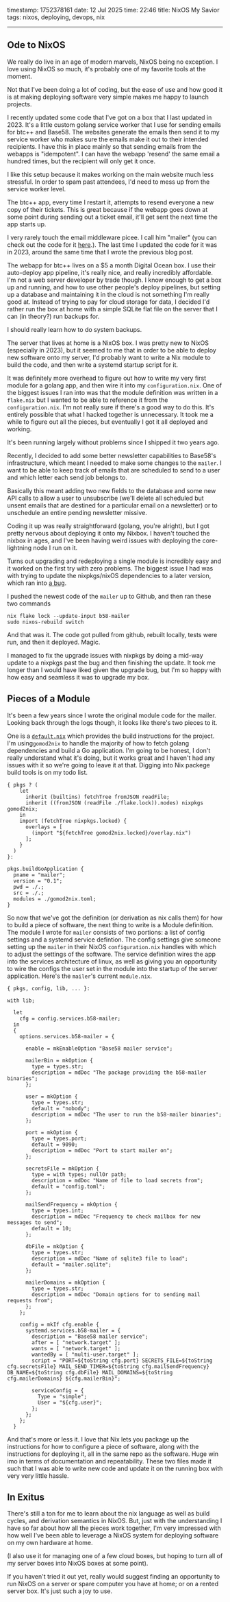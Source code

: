 timestamp: 1752378161
date: 12 Jul 2025
time: 22:46
title: NixOS My Savior
tags: nixos, deploying, devops, nix

---

## Ode to NixOS

We really do live in an age of modern marvels, NixOS being no exception. I love using NixOS so much, it's probably one of my favorite tools at the moment.

Not that I've been doing a lot of coding, but the ease of use and how good it is at making deploying software very simple makes me happy to launch projects.

I recently updated some code that I've got on a box that I last updated in 2023. It's a little custom golang service worker that I use for sending emails for btc++ and Base58. The websites generate the emails then send it to my service worker who makes sure the emails make it out to their intended recipients. I have this in place mainly so that sending emails from the webapps is "idempotent". I can have the webapp 'resend' the same email a hundred times, but the recipient will only get it once.

I like this setup because it makes working on the main website much less stressful. In order to spam past attendees, I'd need to mess up from the service worker level. 

The btc++ app, every time I restart it, attempts to resend everyone a new copy of their tickets. This is great because if the webapp goes down at some point during sending out a ticket email, it'll get sent the next time the app starts up.

I very rarely touch the email middleware picee. I call him "mailer" (you can check out the code for it [here](https://github.com/base58btc/mailer).). The last time I updated the code for it was in 2023, around the same time that I wrote the previous blog post.

The webapp for btc++ lives on a $5 a month Digital Ocean box. I use their auto-deploy app pipeline, it's really nice, and really incredibly affordable. I'm not a web server developer by trade though. I know enough to get a box up and running, and how to use other people's deploy pipelines, but setting up a database and maintaining it in the cloud is not something I'm really good at. Instead of trying to pay for cloud storage for data, I decided I'd rather run the box at home with a simple SQLite flat file on the server that I can (in theory?) run backups for.

I should really learn how to do system backups.

The server that lives at home is a NixOS box. I was pretty new to NixOS (especially in 2023), but it seemed to me that in order to be able to deploy new software onto my server, I'd probably want to write a Nix module to build the code, and then write a systemd startup script for it.

It was definitely more overhead to figure out how to write my very first module for a golang app, and then wire it into my `configuration.nix`. One of the biggest issues I ran into was that the module definition was written in a `flake.nix` but I wanted to be able to reference it from the `configuration.nix`. I'm not really sure if there's a good way to do this. It's entirely possible that what I hacked together is unnecessary. It took me a while to figure out all the pieces, but eventually I got it all deployed and working.

It's been running largely without problems since I shipped it two years ago.

Recently, I decided to add some better newsletter capabilities to Base58's infrastructure, which meant I needed to make some changes to the `mailer`. I want to be able to keep track of emails that are scheduled to send to a user and which letter each send job belongs to.

Basically this meant adding two new fields to the database and some new API calls to allow a user to unsubscribe (we'll delete all scheduled but unsent emails that are destined for a particular email on a newsletter) or to unschedule an entire pending newsletter missive.

Coding it up was really straightforward (golang, you're alright), but I got pretty nervous about deploying it onto my Nixbox. I haven't touched the nixbox in ages, and I've been having weird issues with deploying the core-lightning node I run on it.

Turns out upgrading and redeploying a single module is incredibly easy and it worked on the first try with zero problems. The biggest issue I had was with trying to update the nixpkgs/nixOS dependencies to a later version, which ran into [a bug](https://discourse.nixos.org/t/updating-linux-kernel-results-in-modules-shrunk-not-in-nix-store/62343).

I pushed the newest code of the `mailer` up to Github, and then ran these two commands

    nix flake lock --update-input b58-mailer
    sudo nixos-rebuild switch

And that was it. The code got pulled from github, rebuilt locally, tests were run, and then it deployed. Magic.

I managed to fix the upgrade issues with nixpkgs by doing a mid-way update to a nixpkgs past the bug and then finishing the update. It took me longer than I would have liked given the upgrade bug, but I'm so happy with how easy and seamless it was to upgrade my box.


## Pieces of a Module

It's been a few years since I wrote the original module code for the mailer. Looking back through the logs though, it looks like there's two pieces to it.

One is a [`default.nix`](https://github.com/base58btc/mailer/blob/master/default.nix) which provides the build instructions for the project. I'm using`gomod2nix` to handle the majority of how to fetch golang dependencies and build a Go application. I'm going to be honest, I don't really understand what it's doing, but it works great and I haven't had any issues with it so we're going to leave it at that. Digging into Nix packege build tools is on my todo list.


    { pkgs ? (
        let
          inherit (builtins) fetchTree fromJSON readFile;
          inherit ((fromJSON (readFile ./flake.lock)).nodes) nixpkgs gomod2nix;
        in
        import (fetchTree nixpkgs.locked) {
          overlays = [
            (import "${fetchTree gomod2nix.locked}/overlay.nix")
          ];
        }
      )
    }:

    pkgs.buildGoApplication {
      pname = "mailer";
      version = "0.1";
      pwd = ./.;
      src = ./.;
      modules = ./gomod2nix.toml;
    }

So now that we've got the definition (or derivation as nix calls them) for how to build a piece of software, the next thing to write is a Module definition. The module I wrote for `mailer` consists of two portions: a list of config settings and a systemd service defintion. The config settings give someone setting up the `mailer` in their NixOS `configuration.nix` handles with which to adjust the settings of the software. The service definition wires the app into the services architecture of linux, as well as giving you an opportunity to wire the configs the user set in the module into the startup of the server application. Here's the `mailer`'s current `module.nix`.


    { pkgs, config, lib, ... }:

    with lib;

      let
        cfg = config.services.b58-mailer;
      in
      {
        options.services.b58-mailer = {

          enable = mkEnableOption "Base58 mailer service"; 

          mailerBin = mkOption {
            type = types.str;
            description = mdDoc "The package providing the b58-mailer binaries";
          };

          user = mkOption {
            type = types.str;
            default = "nobody";
            description = mdDoc "The user to run the b58-mailer binaries";
          };

          port = mkOption {
            type = types.port;
            default = 9090; 
            description = mdDoc "Port to start mailer on";
          };

          secretsFile = mkOption {
            type = with types; nullOr path;
            description = mdDoc "Name of file to load secrets from";
            default = "config.toml";
          };

          mailSendFrequency = mkOption {
            type = types.int;
            description = mdDoc "Frequency to check mailbox for new messages to send";
            default = 10;
          };

          dbFile = mkOption {
            type = types.str;
            description = mdDoc "Name of sqlite3 file to load";
            default = "mailer.sqlite";
          };

          mailerDomains = mkOption {
            type = types.str;
            description = mdDoc "Domain options for to sending mail requests from";
          };
        };

        config = mkIf cfg.enable {
          systemd.services.b58-mailer = {
            description = "Base58 mailer service";
            after = [ "network.target" ];
            wants = [ "network.target" ];
            wantedBy = [ "multi-user.target" ];
            script = "PORT=${toString cfg.port} SECRETS_FILE=${toString cfg.secretsFile} MAIL_SEND_TIMER=${toString cfg.mailSendFrequency} DB_NAME=${toString cfg.dbFile} MAIL_DOMAINS=${toString cfg.mailerDomains} ${cfg.mailerBin}";

            serviceConfig = {
              Type = "simple";
              User = "${cfg.user}";
            };
          };
        };	
      }

And that's more or less it. I love that Nix lets you package up the instructions for how to configure a piece of software, along with the instructions for deploying it, all in the same repo as the software. Huge win imo in terms of documentation and repeatability. These two files made it such that I was able to write new code and update it on the running box with very very little hassle.

## In Exitus

There's still a ton for me to learn about the nix language as well as build cycles, and derivation semantics in NixOS. But, just with the understanding I have so far about how all the pieces work together, I'm very impressed with how well I've been able to leverage a NixOS system for deploying software on my own hardware at home. 

(I also use it for managing one of a few cloud boxes, but hoping to turn all of my server boxes into NixOS boxes at some point).

If you haven't tried it out yet, really would suggest finding an opportunity to run NixOS on a server or spare computer you have at home; or on a rented server box. It's just such a joy to use.

